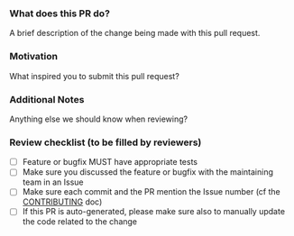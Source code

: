### What does this PR do?

A brief description of the change being made with this pull request.

### Motivation

What inspired you to submit this pull request?

### Additional Notes

Anything else we should know when reviewing?

### Review checklist (to be filled by reviewers)

- [ ] Feature or bugfix MUST have appropriate tests
- [ ] Make sure you discussed the feature or bugfix with the maintaining team in an Issue
- [ ] Make sure each commit and the PR mention the Issue number (cf the [CONTRIBUTING](CONTRIBUTING.md) doc)
- [ ] If this PR is auto-generated, please make sure also to manually update the code related to the change
